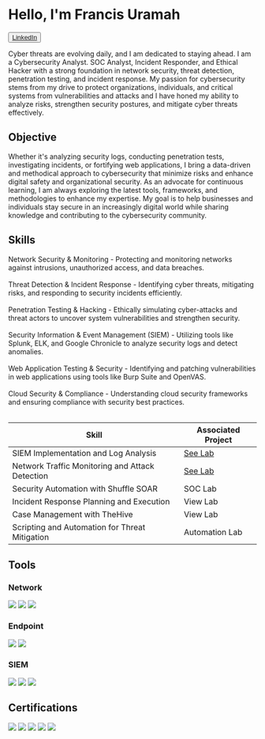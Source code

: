 # Hello, I'm Francis Uramah
<button>
<a href="https://www.linkedin.com/in/francis-uramah-89250a187/">LinkedIn</a>
</button>

Cyber threats are evolving daily, and I am dedicated to staying ahead. I am a Cybersecurity Analyst. SOC Analyst, Incident Responder, and Ethical Hacker with a strong foundation in network security, threat detection, penetration testing, and incident response. My passion for cybersecurity stems from my drive to protect organizations, individuals, and critical systems from vulnerabilities and attacks and I have honed my ability to analyze risks, strengthen security postures, and mitigate cyber threats effectively.

## Objective
Whether it's analyzing security logs, conducting penetration tests, investigating incidents, or fortifying web applications, I bring a data-driven and methodical approach to cybersecurity that minimize risks and enhance digital safety and organizational security. As an advocate for continuous learning, I am always exploring the latest tools, frameworks, and methodologies to enhance my expertise. My goal is to help businesses and individuals stay secure in an increasingly digital world while sharing knowledge and contributing to the cybersecurity community.

## Skills
Network Security & Monitoring - Protecting and monitoring networks against intrusions, unauthorized access, and data breaches.<br><br>
Threat Detection & Incident Response - Identifying cyber threats, mitigating risks, and responding to security incidents efficiently.<br><br>
Penetration Testing & Hacking - Ethically simulating cyber-attacks and threat actors to uncover system vulnerabilities and strengthen security.<br><br>
Security Information & Event Management (SIEM) - Utilizing tools like Splunk, ELK, and Google Chronicle to analyze security logs and detect anomalies.<br><br>
Web Application Testing & Security - Identifying and patching vulnerabilities in web applications using tools like Burp Suite and OpenVAS.<br><br>
Cloud Security & Compliance - Understanding cloud security frameworks and ensuring compliance with security best practices.<br><br>

| Skill                                         | Associated Project         |
|-----------------------------------------------|----------------------------|
| SIEM Implementation and Log Analysis          | <a href="#">See Lab</a>|
| Network Traffic Monitoring and Attack Detection | <a href="#">See Lab</a>|
| Security Automation with Shuffle SOAR         | SOC Lab|
| Incident Response Planning and Execution      | View Lab|
| Case Management with TheHive                  | View Lab|
| Scripting and Automation for Threat Mitigation | Automation Lab|

## Tools

### Network
<div>
    <img src="https://img.shields.io/badge/-Wireshark-1679A7?&style=for-the-badge&logo=Wireshark&logoColor=white" />
    <img src="https://img.shields.io/badge/-Suricata-EF3B2D?&style=for-the-badge&logo=Suricata&logoColor=white" />
    <img src="https://img.shields.io/badge/-Zeek-777BB4?&style=for-the-badge&logo=Zeek&logoColor=white" />
</div>

### Endpoint
<div>
    <img src="https://img.shields.io/badge/-Microsoft_Defender_for_Endpoint-00A4EF?&style=for-the-badge&logo=Microsoft&logoColor=white" />
    <img src="https://img.shields.io/badge/-Velociraptor-4B275F?&style=for-the-badge&logo=Velociraptor&logoColor=white" />
</div>

### SIEM
<div>
    <img src="https://img.shields.io/badge/-Microsoft_Sentinel-0078D4?&style=for-the-badge&logo=Microsoft&logoColor=white" />
    <img src="https://img.shields.io/badge/-Splunk-000000?&style=for-the-badge&logo=Splunk&logoColor=white" />
    <img src="https://img.shields.io/badge/-Elastic-005571?&style=for-the-badge&logo=Elastic&logoColor=white" />
</div>

## Certifications
<div>
<img src="https://img.shields.io/badge/-Security%2B-FF0000?&style=for-the-badge&logo=CompTIA&logoColor=white" />
<img src="https://img.shields.io/badge/-Network%2B-007ACC?&style=for-the-badge&logo=CompTIA&logoColor=white" />
<img src="https://img.shields.io/badge/-A%2B-4D4D4D?&style=for-the-badge&logo=CompTIA&logoColor=white" />
<img src="https://img.shields.io/badge/-CDSA-006400?&style=for-the-badge&logoColor=white" />
<img src="https://img.shields.io/badge/-CCD-000080?&style=for-the-badge&logoColor=white" />
</div>
